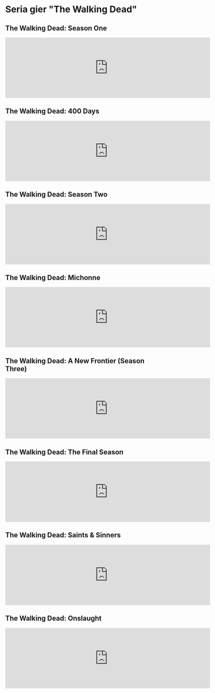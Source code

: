 # Seria gier "The Walking Dead"

## The Walking Dead: Season One
<iframe src="https://store.steampowered.com/widget/207610/" frameborder="0" width="646" height="190"></iframe>

## The Walking Dead: 400 Days
<iframe src="https://store.steampowered.com/widget/207620/" frameborder="0" width="646" height="190"></iframe>

## The Walking Dead: Season Two
<iframe src="https://store.steampowered.com/widget/261030/" frameborder="0" width="646" height="190"></iframe>

## The Walking Dead: Michonne
<iframe src="https://store.steampowered.com/widget/429570/" frameborder="0" width="646" height="190"></iframe>

## The Walking Dead: A New Frontier (Season Three)
<iframe src="https://store.steampowered.com/widget/536220/" frameborder="0" width="646" height="190"></iframe>

## The Walking Dead: The Final Season
<iframe src="https://store.steampowered.com/widget/866800/" frameborder="0" width="646" height="190"></iframe>

## The Walking Dead: Saints & Sinners
<iframe src="https://store.steampowered.com/widget/916840/" frameborder="0" width="646" height="190"></iframe>

## The Walking Dead: Onslaught
<iframe src="https://store.steampowered.com/widget/1005970/" frameborder="0" width="646" height="190"></iframe>
